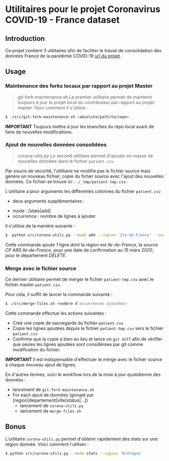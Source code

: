 # Utilitaires pour le projet Coronavirus COVID-19 - France dataset

## Introduction
Ce projet contient 3 utilitaires afin de faciliter le travail de consolidation
des données France de la pandémie COVID-19 [url du
projet](https://github.com/lperez31/coronavirus-france-dataset).

## Usage

### Maintenance des forks locaux par rapport au projet Master
> git-fork-maintenance.sh
Le premier utilitaire permet de maintenir toujours à jour le projet local du
contributeur par rapport au projet master. Voici comment il s'utilise :

```bash
$ ./src/git-fork-maintenance.sh <absolute/path/to/repo>
```
**IMPORTANT** Toujours mettre à jour les branches du repo local avant de faire
de nouvelles modifications.

### Ajout de nouvelles données consolidées
> corona-utils.py
Le second utilitaire permet d'ajouter en masse de nouvelles données dans le
fichier `patient.csv`.

Par soucis de sécurité, l'utilitaire ne modifie pas le fichier source mais
génère un nouveau fichier, copie du ficher source avec l'ajout des nouvelles
données. Ce fichier se trouve ici : `./_tmp/patient-tmp.csv`.

L'utilitaire a pour arguments les différentes colonnes du fichier `patient.csv`
+ deux arguments supplémentaires :
* mode : [stats|add]
* occurrence : nombre de lignes à ajouter

Il s'utilise de la manière suivante :
```bash
$  python src/corona-utils.py --mode add --region 'Ile-de-France' --source 'CP ARS Ile-de-France' --confirmed_date 2020-03-15 --departement 'DELETE' --occurrence 1
```
Cette commande ajoute *1* ligne dont la région est *Ile-de-France*, la source *CP
ARS Ile-de-France*, pour une date de confirmation au *15 mars 2020*, pour le
département *DELETE*.

### Merge avec le fichier source
Ce dernier utilitaire permet de merger le fichier `patient-tmp.csv` avec le
fichier master `patient.csv`.

Pour cela, il suffit de lancer la commande suivante :
```bash
$ ./src/merge-files.sh <nombre d'occurrences ajoutées>
```
Cette commande effectue les actions suivantes :
* Créé une copie de sauvegarde du fichier `patient.csv`
* Copie les lignes ajoutées depuis le fichier `patient-tmp.csv` vers le fichier `patient.csv`
* Confirme que la copie a bien eu lieu et lance un `git diff` afin de vérifier
que seules les lignes ajoutées sont considérées par git comme modification du
fichier.

**IMPORTANT** Il est indispensable d'effectuer le merge avec le fichier source à
chaque nouveau ajout de lignes.

En d'autres termes, voici le workflow lors de la mise à jour quotidienne des
données :

* lancement de `git-fork-maintenance.sh`
* For each ajout de données (groupé par [region|departement|ville|status|...])
    * lancement de `corona-utils.py`
    * lancement de `merge-files.sh`

## Bonus
L'utilitaire `corona-utils.py` permet d'obtenir rapidement des stats sur une
région donnée. Voici comment l'utiliser :
```bash
$ python src/corona-utils.py --mode stats --region 'Bretagne'
```
